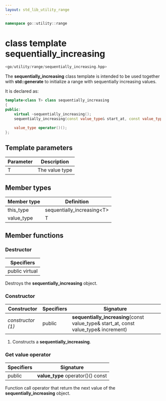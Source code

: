 ```yaml
---
layout: std_lib_utility_range
---
```


```c++
namespace go::utility::range
```

# class template sequentially_increasing

```c++
<go/utility/range/sequentially_increasing.hpp>
```

The **sequentially_increasing** class template is intended to be used together
with **std::generate** to initialize a range with sequentially increasing values.

It is declared as:

```c++
template<class T> class sequentially_increasing
{
public:
    virtual ~sequentially_increasing();
    sequentially_increasing(const value_type& start_at, const value_type& increment);

    value_type operator()();
};
```

## Template parameters

Parameter | Description
-|-
T | The value type

## Member types

Member type | Definition
-|-
this_type | sequentially_increasing\<T>
value_type | T

## Member functions

### Destructor

Specifiers |
-|
public virtual |

Destroys the **sequentially_increasing** object.

### Constructor

Constructor | Specifiers | Signature
-|-|-
*constructor (1)* | public | **sequentially_increasing**(const value_type& start_at, const value_type& increment)

1. Constructs a **sequentially_increasing**.

### Get value operator

Specifiers | Signature
-|-
public | **value_type** operator()() const

Function call operator that return the next value of the **sequentially_increasing** object.
